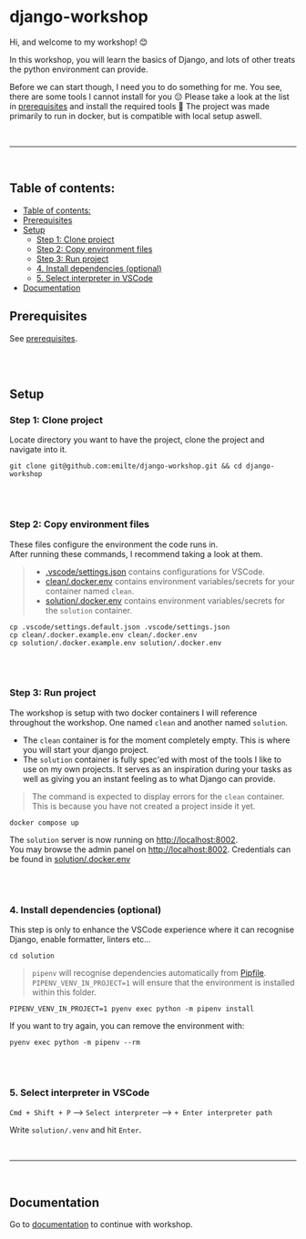 # django-workshop

Hi, and welcome to my workshop! 😊

In this workshop, you will learn the basics of Django, and lots of other treats the python environment can provide.

Before we can start though, I need you to do something for me. You see, there are some tools I cannot install for you 😔 Please take a look at the list in [prerequisites](#prerequisites) and install the required tools 🔧
The project was made primarily to run in docker, but is compatible with local setup aswell.

<br>
<hr>
<br>

## Table of contents:

- [Table of contents:](#table-of-contents)
- [Prerequisites](#prerequisites)
- [Setup](#setup)
  - [Step 1: Clone project](#step-1-clone-project)
  - [Step 2: Copy environment files](#step-2-copy-environment-files)
  - [Step 3: Run project](#step-3-run-project)
  - [4. Install dependencies (optional)](#4-install-dependencies-optional)
  - [5. Select interpreter in VSCode](#5-select-interpreter-in-vscode)
- [Documentation](#documentation)

## Prerequisites

See [prerequisites](/documentation/prerequisites.md).

<br>
<br>

## Setup

### Step 1: Clone project

Locate directory you want to have the project, clone the project and navigate into it.

```
git clone git@github.com:emilte/django-workshop.git && cd django-workshop
```

<br>
<br>

### Step 2: Copy environment files

These files configure the environment the code runs in.  
After running these commands, I recommend taking a look at them.

> - [.vscode/settings.json](.vscode/settings.json) contains configurations for VSCode.
> - [clean/.docker.env](clean/.docker.env) contains environment variables/secrets for your container named `clean`.
> - [solution/.docker.env](solution/.docker.env) contains environment variables/secrets for the `solution` container.

```
cp .vscode/settings.default.json .vscode/settings.json
cp clean/.docker.example.env clean/.docker.env
cp solution/.docker.example.env solution/.docker.env
```

<br>
<br>

<!-- ### 3. Build project

```
docker compose build
``` -->

<!-- <br> -->
<!-- <br> -->

### Step 3: Run project

The workshop is setup with two docker containers I will reference throughout the workshop. One named `clean` and another named `solution`.

- The `clean` container is for the moment completely empty. This is where you will start your django project.
- The `solution` container is fully spec'ed with most of the tools I like to use on my own projects. It serves as an inspiration during your tasks as well as giving you an instant feeling as to what Django can provide.

> The command is expected to display errors for the `clean` container.
> This is because you have not created a project inside it yet.

```
docker compose up
```

The `solution` server is now running on [http://localhost:8002](http://localhost:8002).  
You may browse the admin panel on [http://localhost:8002](http://localhost:8002).
Credentials can be found in [solution/.docker.env](/solution/.docker.env)

<br>
<br>

### 4. Install dependencies (optional)

This step is only to enhance the VSCode experience where it can recognise Django, enable formatter, linters etc...

```
cd solution
```

> `pipenv` will recognise dependencies automatically from [Pipfile](/solution/Pipfile).
> `PIPENV_VENV_IN_PROJECT=1` will ensure that the environment is installed within this folder.

```
PIPENV_VENV_IN_PROJECT=1 pyenv exec python -m pipenv install
```

If you want to try again, you can remove the environment with:

```
pyenv exec python -m pipenv --rm
```

<br>
<br>

### 5. Select interpreter in VSCode

`Cmd + Shift + P` --> `Select interpreter` --> `+ Enter interpreter path`

Write `solution/.venv` and hit `Enter`.

<br>
<hr>
<br>

## Documentation

Go to [documentation](/documentation/README.md) to continue with workshop.
